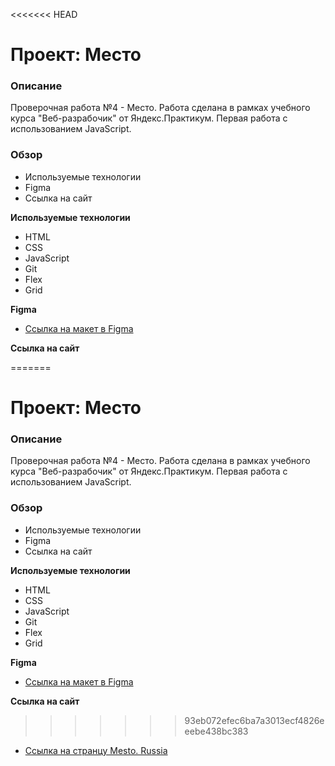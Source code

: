 <<<<<<< HEAD
# Проект: Место
### Описание
Проверочная работа №4 - Место. Работа сделана в рамках учебного курса "Веб-разрабочик" от Яндекс.Практикум. Первая работа с использованием JavaScript.

### Обзор

* Используемые технологии
* Figma
* Ссылка на сайт

**Используемые технологии**

* HTML
* CSS
* JavaScript
* Git
* Flex
* Grid

**Figma**

* [Ссылка на макет в Figma](https://www.figma.com/file/2cn9N9jSkmxD84oJik7xL7/JavaScript.-Sprint-4?node-id=0%3A1)

**Ссылка на сайт**

=======
# Проект: Место
### Описание
Проверочная работа №4 - Место. Работа сделана в рамках учебного курса "Веб-разрабочик" от Яндекс.Практикум. Первая работа с использованием JavaScript.

### Обзор

* Используемые технологии
* Figma
* Ссылка на сайт

**Используемые технологии**

* HTML
* CSS
* JavaScript
* Git
* Flex
* Grid

**Figma**

* [Ссылка на макет в Figma](https://www.figma.com/file/2cn9N9jSkmxD84oJik7xL7/JavaScript.-Sprint-4?node-id=0%3A1)

**Ссылка на сайт**

>>>>>>> 93eb072efec6ba7a3013ecf4826eeebe438bc383
* [Ссылка на странцу Mesto. Russia](https://oleg-titov.github.io/mesto/)
